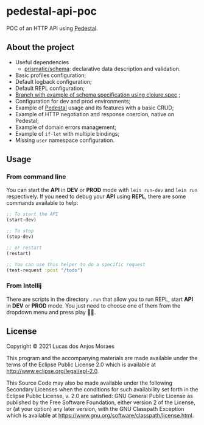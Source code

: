 # pedestal-api-poc

POC of an HTTP API using [Pedestal](http://pedestal.io).

## About the project

- Useful dependencies
  - [prismatic/schema](https://github.com/plumatic/schema): declarative data description and validation.
- Basic profiles configuration;
- Default logback configuration;
- Default REPL configuration;
- [Branch with example of schema specification using clojure.spec](https://github.com/lucasanjosmoraes/pedestal-api-poc/tree/feature/type-with-spec)
  ;
- Configuration for dev and prod environments;
- Example of [Pedestal](http://pedestal.io) usage and its features with a basic CRUD;
- Example of HTTP negotiation and response coercion, native on Pedestal;
- Example of domain errors management;
- Example of `if-let` with multiple bindings;
- Missing `user` namespace configuration.

## Usage

### From command line

You can start the **API** in **DEV** or **PROD** mode with `lein run-dev` and `lein run` respectively. If you need to
debug your **API** using **REPL**, there are some commands available to help:

```clj
;; To start the API
(start-dev)

;; To stop
(stop-dev)

;; or restart
(restart)

;; You can use this helper to do a specific request
(test-request :post "/todo")
```

### From Intellij

There are scripts in the directory `.run` that allow you to run REPL, start **API** in **DEV** or **PROD** mode. You
just need to choose one of them from the dropdown menu and press play 🛀🏽.

## License

Copyright © 2021 Lucas dos Anjos Moraes

This program and the accompanying materials are made available under the terms of the Eclipse Public License 2.0 which
is available at
http://www.eclipse.org/legal/epl-2.0.

This Source Code may also be made available under the following Secondary Licenses when the conditions for such
availability set forth in the Eclipse Public License, v. 2.0 are satisfied: GNU General Public License as published by
the Free Software Foundation, either version 2 of the License, or (at your option) any later version, with the GNU
Classpath Exception which is available at https://www.gnu.org/software/classpath/license.html.
